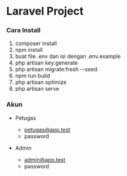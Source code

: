 # Laravel Project

### Cara Install

1. composer install
2. npm install
3. buat file .env dan isi dengan .env.example
4. php artisan key:generate
5. php artisan migrate:fresh --seed
6. npm run build
7. php artisan optimize
8. php artisan serve


### Akun

* Petugas 
    * petugas@app.test
    * password

* Admin
    * admin@app.test
    * password
